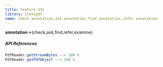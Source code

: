 ```yaml
---
title: Feature 141
library: itextpdf
name: check annotation,ask annotation,find annotation,refer annotation,examine annotation
---
```


**annotation**->(check,ask,find,refer,examine)

##### API References

```java
PdfReader.getStreamBytes --> 100 %
PdfReader.getPdfObject --> 100 %
```
